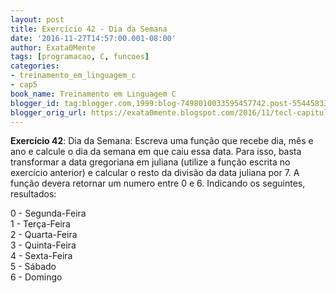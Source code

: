 ```yaml
---
layout: post
title: Exercício 42 - Dia da Semana
date: '2016-11-27T14:57:00.001-08:00'
author: Exata0Mente
tags: [programacao, C, funcoes]
categories:
- treinamento_em_linguagem_c
- cap5
book_name: Treinamento em Linguagem C
blogger_id: tag:blogger.com,1999:blog-7498010033595457742.post-5544583320931441629
blogger_orig_url: https://exata0mente.blogspot.com/2016/11/tecl-capitulo-5-exercicio-42-dia-da.html
---
```


**Exercício 42**: Dia da Semana: Escreva uma função que recebe dia, mês e ano e calcule o dia da semana em que caiu essa data. Para isso, basta transformar a data gregoriana em juliana (utilize a função escrita no exercício anterior) e calcular o resto da divisão da data juliana por 7.
A função devera retornar um numero entre 0 e 6. Indicando os seguintes, resultados:

0 - Segunda-Feira  
1 - Terça-Feira  
2 - Quarta-Feira  
3 - Quinta-Feira  
4 - Sexta-Feira  
5 - Sábado  
6 - Domingo  
